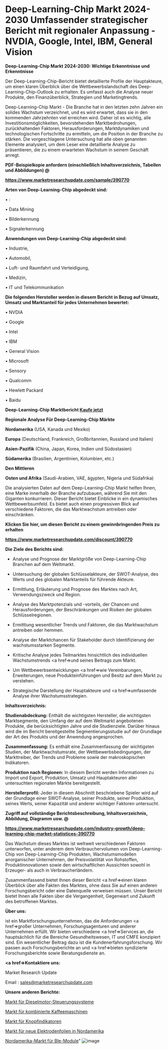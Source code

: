 # Deep-Learning-Chip Markt 2024-2030 Umfassender strategischer Bericht mit regionaler Anpassung - NVDIA, Google, Intel, IBM, General Vision

<strong>Deep-Learning-Chip Markt 2024-2030: Wichtige Erkenntnisse und Erkenntnisse</strong>

Der Deep-Learning-Chip-Bericht bietet detaillierte Profile der Hauptakteure, um einen klaren Überblick über die Wettbewerbslandschaft des Deep-Learning-Chip-Outlook zu erhalten. Es umfasst auch die Analyse neuer Produkte, den Finanzüberblick, Strategien und Marketingtrends.

Deep-Learning-Chip Markt - Die Branche hat in den letzten zehn Jahren ein solides Wachstum verzeichnet, und es wird erwartet, dass sie in den kommenden Jahrzehnten viel erreichen wird. Daher ist es wichtig, alle Investitionsmöglichkeiten, bevorstehenden Marktbedrohungen, zurückhaltenden Faktoren, Herausforderungen, Marktdynamiken und technologischen Fortschritte zu ermitteln, um die Position in der Branche zu stärken. Die vorgeschlagene Untersuchung hat alle oben genannten Elemente analysiert, um dem Leser eine detaillierte Analyse zu präsentieren, die zu einem erwarteten Wachstum in seinem Geschäft anregt.



<strong><b>PDF-Beispielkopie anfordern (einschließlich Inhaltsverzeichnis, Tabellen und Abbildungen) @ </b></strong>

<strong><a href=https://www.marketresearchupdate.com/sample/390770>

<strong>https://www.marketresearchupdate.com/sample/390770</u></a></strong></strong>



<strong>Arten von Deep-Learning-Chip abgedeckt sind:</strong>

• :

• Data Mining

• Bilderkennung

• Signalerkennung



<strong>Anwendungen von Deep-Learning-Chip abgedeckt sind:</strong>

• Industrie,

• Automobil,

• Luft- und Raumfahrt und Verteidigung,

• Medizin,

• IT und Telekommunikation



<strong>Die folgenden Hersteller werden in diesem Bericht in Bezug auf Umsatz, Umsatz und Marktanteil für jedes Unternehmen bewertet:</strong>

• NVDIA

• Google

• Intel

• IBM

• General Vision

• Microsoft

• Sensory

• Qualcomm

• Hewlett Packard

• Baidu



<strong>Deep-Learning-Chip Marktbericht <a href=https://www.marketresearchupdate.com/buynow/390770>Kaufe jetzt</a></strong>



<strong>Regionale Analyse Für Deep-Learning-Chip Märkte</strong>



<strong>Nordamerika</strong> (USA, Kanada und Mexiko)



<strong>Europa</strong> (Deutschland, Frankreich, Großbritannien, Russland und Italien)



<strong>Asien-Pazifik</strong> (China, Japan, Korea, Indien und Südostasien)



<strong>Südamerika</strong> (Brasilien, Argentinien, Kolumbien, etc.)



<strong>Den Mittleren</strong> 

<strong>Osten und Afrika</strong> (Saudi-Arabien, VAE, ägypten, Nigeria und Südafrika)

Die analysierten Daten auf dem Deep-Learning-Chip Markt helfen Ihnen, eine Marke innerhalb der Branche aufzubauen, während Sie mit den Giganten konkurrieren. Dieser Bericht bietet Einblicke in ein dynamisches Wettbewerbsumfeld. Es bietet auch einen progressiven Blick auf verschiedene Faktoren, die das Marktwachstum antreiben oder einschränken.



<strong>Klicken Sie hier, um diesen Bericht zu einem gewinnbringenden Preis zu erhalten
</strong>

<strong><a href=https://www.marketresearchupdate.com/discount/390770>https://www.marketresearchupdate.com/discount/390770</b></u></strong></a>



<strong>Die Ziele des Berichts sind:</strong>

- Analyse und Prognose der Marktgröße von Deep-Learning-Chip Branchen auf dem Weltmarkt.

- Untersuchung der globalen Schlüsselakteure, der SWOT-Analyse, des Werts und des globalen Marktanteils für führende Akteure.

- Ermittlung, Erläuterung und Prognose des Marktes nach Art, Verwendungszweck und Region.

- Analyse des Marktpotenzials und -vorteils, der Chancen und Herausforderungen, der Beschränkungen und Risiken der globalen Schlüsselregionen.

- Ermittlung wesentlicher Trends und Faktoren, die das Marktwachstum antreiben oder hemmen.

- Analyse der Marktchancen für Stakeholder durch Identifizierung der wachstumsstarken Segmente.

- Kritische Analyse jedes Teilmarktes hinsichtlich des individuellen Wachstumstrends <a href=>und</a> seines Beitrags zum Markt.

- Um Wettbewerbsentwicklungen <a href=>wie</a> Vereinbarungen, Erweiterungen, neue Produkteinführungen und Besitz auf dem Markt zu verstehen.

- Strategische Darstellung der Hauptakteure und <a href=>umfas</a>sende Analyse ihrer Wachstumsstrategien.



<strong>Inhaltsverzeichnis:</strong>



<strong>Studienabdeckung:</strong> Enthält die wichtigsten Hersteller, die wichtigsten Marktsegmente, den Umfang der auf dem Weltmarkt angebotenen Produkte, die berücksichtigten Jahre und die Studienziele. Darüber hinaus wird die im Bericht bereitgestellte Segmentierungsstudie auf der Grundlage der Art des Produkts und der Anwendung angesprochen.



<strong>Zusammenfassung:</strong> Es enthält eine Zusammenfassung der wichtigsten Studien, der Marktwachstumsrate, der Wettbewerbsbedingungen, der Markttreiber, der Trends und Probleme sowie der makroskopischen Indikatoren.



<strong>Produktion nach Regionen:</strong> In diesem Bericht werden Informationen zu Import und Export, Produktion, Umsatz und Hauptakteuren aller untersuchten regionalen Märkte bereitgestellt.



<strong>Herstellerprofil:</strong> Jeder in diesem Abschnitt beschriebene Spieler wird auf der Grundlage einer SWOT-Analyse, seiner Produkte, seiner Produktion, seines Werts, seiner Kapazität und anderer wichtiger Faktoren untersucht.



<strong><b>Zugriff auf vollständige Berichtsbeschreibung, Inhaltsverzeichnis, Abbildung, Diagramm usw. @ </b></strong>

<strong><a href=https://www.marketresearchupdate.com/industry-growth/deep-learning-chip-market-statistices-390770>https://www.marketresearchupdate.com/industry-growth/deep-learning-chip-market-statistices-390770</a></strong>

Das Wachstum dieses Marktes ist weltweit verschiedenen Faktoren unterworfen, unter anderem dem Verbrauchervolumen von Deep-Learning-Chip von Deep-Learning-Chip Produkten, Wachstumsmodellen anorganischer Unternehmen, der Preisvolatilität von Rohstoffen, Produktinnovationen sowie den wirtschaftlichen Aussichten sowohl in Erzeuger- als auch in Verbraucherländern.

Zusammenfassend bietet Ihnen dieser Bericht <a href=>einen</a> klaren Überblick über alle Fakten des Marktes, ohne dass Sie auf einen anderen Forschungsbericht oder eine Datenquelle verweisen müssen. Unser Bericht bietet Ihnen alle Fakten über die Vergangenheit, Gegenwart und Zukunft des betroffenen Marktes.



<strong>Über uns:</strong>

 ist ein Marktforschungsunternehmen, das die Anforderungen <a href=>großer</a> Unternehmen, Forschungsagenturen und anderer Unternehmen erfüllt. Wir bieten verschiedene <a href=>Services</a> an, die hauptsächlich für die Bereiche Gesundheitswesen, IT und CMFE konzipiert sind. Ein wesentlicher Beitrag dazu ist die Kundenerfahrungsforschung. Wir passen auch Forschungsberichte an und <a href=>bieten</a> syndizierte Forschungsberichte sowie Beratungsdienste an.



<strong><a href=>Kontaktiere uns:</a></strong>

Market Research Update

Email : sales@marketresearchupdate.com



<strong>Unsere anderen Berichte:</strong>

<a href=https://www.linkedin.com/pulse/diesel-engine-control-systems-market-analysis>Markt für Dieselmotor-Steuerungssysteme</a>

<a href=https://www.linkedin.com/pulse/combined-coffee-machines-market-current-business>Markt für kombinierte Kaffeemaschinen</a>

<a href=https://www.linkedin.com/pulse/button-indicator-market-2023-analysis-growth-drivers-vendors>Markt für Knopfindikatoren</a>

<a href=https://www.linkedin.com/pulse/north-america-new-electrode-foil-market-demand>Markt für neue Elektrodenfolien in Nordamerika</a>

<a href=https://www.linkedin.com/pulse/north-america-ble-module-market-2023-size-share>Nordamerika-Markt für Ble-Module</a>"
![image](https://github.com/Gayatrikarjule/Market-Analysis-361/assets/97346546/8faf1564-6294-4bc5-87eb-38768e3b87b6)
